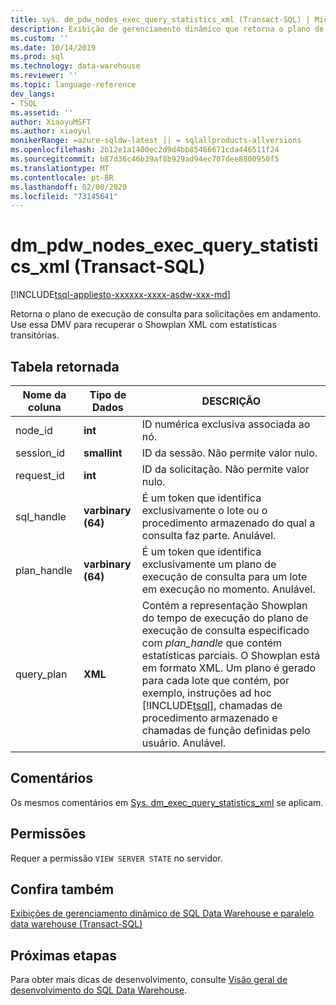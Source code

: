 ```yaml
---
title: sys. dm_pdw_nodes_exec_query_statistics_xml (Transact-SQL) | Microsoft Docs
description: Exibição de gerenciamento dinâmico que retorna o plano de execução de consulta para solicitações em andamento. Use essa DMV para recuperar o Showplan XML com estatísticas transitórias.
ms.custom: ''
ms.date: 10/14/2019
ms.prod: sql
ms.technology: data-warehouse
ms.reviewer: ''
ms.topic: language-reference
dev_langs:
- TSQL
ms.assetid: ''
author: XiaoyuMSFT
ms.author: xiaoyul
monikerRange: =azure-sqldw-latest || = sqlallproducts-allversions
ms.openlocfilehash: 2b12e1a1400ec2d9d4bb85466671cda446511f24
ms.sourcegitcommit: b87d36c46b39af8b929ad94ec707dee8800950f5
ms.translationtype: MT
ms.contentlocale: pt-BR
ms.lasthandoff: 02/08/2020
ms.locfileid: "73145641"
---
```

# <a name="dm_pdw_nodes_exec_query_statistics_xml-transact-sql"></a>dm_pdw_nodes_exec_query_statistics_xml (Transact-SQL)
[!INCLUDE[tsql-appliesto-xxxxxx-xxxx-asdw-xxx-md](../../includes/tsql-appliesto-xxxxxx-xxxx-asdw-xxx-md.md)]

Retorna o plano de execução de consulta para solicitações em andamento. Use essa DMV para recuperar o Showplan XML com estatísticas transitórias.

## <a name="table-returned"></a>Tabela retornada

|Nome da coluna|Tipo de Dados|DESCRIÇÃO|  
|-----------------|---------------|-----------------|
|node_id|**int**|ID numérica exclusiva associada ao nó.|
|session_id|**smallint**|ID da sessão. Não permite valor nulo.|
|request_id|**int**|ID da solicitação. Não permite valor nulo.|
|sql_handle|**varbinary (64)**|É um token que identifica exclusivamente o lote ou o procedimento armazenado do qual a consulta faz parte. Anulável.|
|plan_handle|**varbinary (64)**|É um token que identifica exclusivamente um plano de execução de consulta para um lote em execução no momento. Anulável.|
|query_plan|**XML**|Contém a representação Showplan do tempo de execução do plano de execução de consulta especificado com *plan_handle* que contém estatísticas parciais. O Showplan está em formato XML. Um plano é gerado para cada lote que contém, por exemplo, instruções ad hoc [!INCLUDE[tsql](../../includes/tsql-md.md)], chamadas de procedimento armazenado e chamadas de função definidas pelo usuário. Anulável.|

## <a name="remarks"></a>Comentários
Os mesmos comentários em [Sys. dm_exec_query_statistics_xml](https://docs.microsoft.com/sql/relational-databases/system-dynamic-management-views/sys-dm-exec-query-statistics-xml-transact-sql?view=sql-server-ver15) se aplicam.   

## <a name="permissions"></a>Permissões  
 Requer a permissão `VIEW SERVER STATE` no servidor.  

## <a name="see-also"></a>Confira também  
 [Exibições de gerenciamento dinâmico de SQL Data Warehouse e paralelo data warehouse &#40;Transact-SQL&#41;](../../relational-databases/system-dynamic-management-views/sql-and-parallel-data-warehouse-dynamic-management-views.md)  

 ## <a name="next-steps"></a>Próximas etapas
 Para obter mais dicas de desenvolvimento, consulte [Visão geral de desenvolvimento do SQL Data Warehouse](https://docs.microsoft.com/azure/sql-data-warehouse/sql-data-warehouse-overview-develop).

